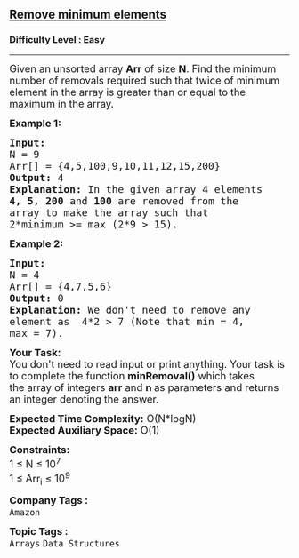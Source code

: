 <h2><a href="https://practice.geeksforgeeks.org/problems/remove-minimum-elements4612/1">Remove minimum elements</a></h2><h3>Difficulty Level : Easy</h3><hr><div class="problems_problem_content__Xm_eO"><p><span style="font-size:18px">Given an unsorted array <strong>Arr</strong>&nbsp;of size <strong>N</strong>. Find the minimum number of removals required such that twice of minimum element in the array is greater than or equal to the maximum in the array.</span></p>

<p><span style="font-size:18px"><strong>Example 1:</strong></span></p>

<pre><span style="font-size:18px"><strong>Input:
</strong>N = 9
Arr[] = {4,5,100,9,10,11,12,15,200}
<strong>Output:</strong> 4
<strong>Explanation:</strong> In the given array 4 elements 
<strong>4, 5, 200</strong> and <strong>100</strong> are removed from the
array to make the array such that
2*minimum &gt;= max (2*9 &gt; 15).
</span></pre>

<p><span style="font-size:18px"><strong>Example 2:</strong></span></p>

<pre><span style="font-size:18px"><strong>Input:
</strong>N = 4
Arr[] = {4,7,5,6}
<strong>Output:</strong> 0
<strong>Explanation:</strong>&nbsp;We don't need to remove any
element as  4*2 &gt; 7 (Note that min = 4,
max = 7).</span></pre>

<p><span style="font-size:18px"><strong>Your Task:</strong><br>
You don't need to read input or print anything. Your task is to complete the function&nbsp;<strong>minRemoval()</strong>&nbsp;which takes the&nbsp;array of integers&nbsp;<strong>arr</strong>&nbsp;and&nbsp;<strong>n&nbsp;</strong>as parameters and returns an integer&nbsp;denoting the answer.</span></p>

<p><span style="font-size:18px"><strong>Expected Time Complexity:</strong>&nbsp;O(N*logN)<br>
<strong>Expected Auxiliary Space:</strong>&nbsp;O(1)</span></p>

<p><span style="font-size:18px"><strong>Constraints:</strong><br>
1 ≤ N ≤ 10<sup>7</sup><br>
1 ≤ Arr<sub>i</sub> ≤ 10<sup>9</sup></span></p>
</div><p><span style=font-size:18px><strong>Company Tags : </strong><br><code>Amazon</code>&nbsp;<br><p><span style=font-size:18px><strong>Topic Tags : </strong><br><code>Arrays</code>&nbsp;<code>Data Structures</code>&nbsp;